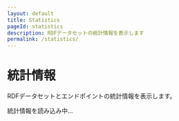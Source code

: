```yaml
---
layout: default
title: Statistics
pageId: statistics
description: RDFデータセットの統計情報を表示します
permalink: /statistics/
---
```


<div class="p-hero">
  <h1 class="p-hero__title">統計情報</h1>
  <p class="p-hero__description">RDFデータセットとエンドポイントの統計情報を表示します。</p>
</div>

<div id="loading" class="p-loading">
  <p>統計情報を読み込み中...</p>
</div>

<div id="error" class="p-error" style="display: none;">
  <p>統計情報の読み込みに失敗しました。</p>
</div>

<div id="statistics-content" style="display: none;">
  <div class="c-card-grid">
    <div class="c-card">
      <h3 class="c-card__title">データセット統計</h3>
      <div class="c-card__content">
        <div class="u-text-center">
          <div id="dataset-count" class="u-mb-sm">
            <span class="u-text-lg u-fw-bold u-text-primary">-</span>
            <p class="u-text-sm u-text-muted">総データセット数</p>
          </div>
        </div>
      </div>
    </div>

    <div class="c-card">
      <h3 class="c-card__title">エンドポイント統計</h3>
      <div class="c-card__content">
        <div class="u-text-center">
          <div id="endpoint-count" class="u-mb-sm">
            <span class="u-text-lg u-fw-bold u-text-primary">-</span>
            <p class="u-text-sm u-text-muted">エンドポイント数</p>
          </div>
        </div>
      </div>
    </div>

    <div class="c-card">
      <h3 class="c-card__title">データ更新情報</h3>
      <div class="c-card__content">
        <div class="u-text-center">
          <div id="last-update" class="u-mb-sm">
            <span class="u-text-lg u-fw-bold u-text-primary">-</span>
            <p class="u-text-sm u-text-muted">最終更新日</p>
          </div>
        </div>
      </div>
    </div>
  </div>

  <div class="c-card u-mt-lg">
    <h3 class="c-card__title">詳細統計</h3>
    <div class="c-card__content">
      <h4 class="u-mb-md">データ統計</h4>
      <ul class="u-mb-md">
        <li>トリプル数: 統計情報を取得中...</li>
        <li>データセット数: <span id="dataset-count-detail">取得中...</span></li>
        <li>エンドポイント数: <span id="endpoint-count-detail">取得中...</span></li>
      </ul>
      
      <p class="u-text-sm u-text-muted">統計情報は定期的に更新されます。</p>
    </div>
  </div>
</div>

<script>
document.addEventListener('DOMContentLoaded', function() {
  loadStatistics();
});

function loadStatistics() {
  const loadingEl = document.getElementById('loading');
  const errorEl = document.getElementById('error');
  const contentEl = document.getElementById('statistics-content');
  
  // 実際のAPIが利用可能になるまでは固定値で表示
  const baseUrl = '/rdf-portal-v2.github.io' || '';
  
  // データセット数を取得
  fetch(`${baseUrl}/assets/data/temp-datasets.txt`)
    .then(function(response) {
      if (!response.ok) {
        throw new Error('Failed to fetch dataset count');
      }
      return response.text();
    })
    .then(function(text) {
      const datasetIds = text.trim().split('\n').filter(id => id.trim());
      const datasetCount = datasetIds.length;
      
      // エンドポイント数を取得（仮の値）
      const endpointCount = 5; // 実際のAPIが利用可能になったら更新
      
      loadingEl.style.display = 'none';
      contentEl.style.display = 'block';
      
      // 統計情報を表示
      document.getElementById('dataset-count').innerHTML = `
        <span class="u-text-lg u-fw-bold u-text-primary">${datasetCount}</span>
        <p class="u-text-sm u-text-muted">総データセット数</p>
      `;
      
      document.getElementById('endpoint-count').innerHTML = `
        <span class="u-text-lg u-fw-bold u-text-primary">${endpointCount}</span>
        <p class="u-text-sm u-text-muted">エンドポイント数</p>
      `;
      
      document.getElementById('last-update').innerHTML = `
        <span class="u-text-lg u-fw-bold u-text-primary">今日</span>
        <p class="u-text-sm u-text-muted">最終更新日</p>
      `;
      
      // 詳細統計
      document.getElementById('dataset-count-detail').textContent = datasetCount;
      document.getElementById('endpoint-count-detail').textContent = endpointCount;
    })
    .catch(function(error) {
      console.error('Error loading statistics:', error);
      loadingEl.style.display = 'none';
      errorEl.innerHTML = `
        <p>統計情報の読み込みに失敗しました。</p>
        <p>エラー: ${error.message}</p>
      `;
      errorEl.style.display = 'block';
    });
}
</script>
